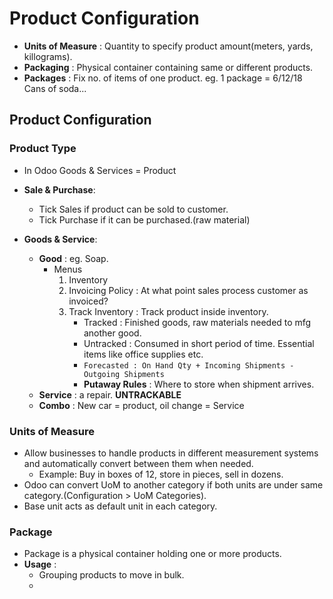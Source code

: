 # Product Configuration

- <strong>Units of Measure</strong> : Quantity to specify product amount(meters, yards, killograms).
- <strong>Packaging</strong> : Physical container containing same or different products.
- <strong>Packages</strong> : Fix no. of items of one product. eg. 1 package = 6/12/18 Cans of soda...

## Product Configuration
### Product Type
- In Odoo Goods & Services = Product
- **Sale & Purchase**:
    - Tick Sales if product can be sold to customer.
    - Tick Purchase if it can be purchased.(raw material)
  
- **Goods & Service**:
    - **Good** : eg. Soap. 
      - Menus 
        1.  Inventory
        2. Invoicing Policy : At what point sales process customer as invoiced?
        3. Track Inventory : Track product inside inventory.
           - Tracked : Finished goods, raw materials needed to mfg another good.
           - Untracked : Consumed in short period of time. Essential items like office supplies etc.
             <br>
           - `Forecasted : On Hand Qty + Incoming Shipments - Outgoing Shipments`
            - **Putaway Rules** : Where to store when shipment arrives.
    - **Service** : a repair. **UNTRACKABLE**
    - **Combo** : New car = product, oil change = Service
  
### Units of Measure
- Allow businesses to handle products in different measurement systems and automatically convert between them when needed.
  - Example: Buy in boxes of 12, store in pieces, sell in dozens.
- Odoo can convert UoM to another category if both units are under same category.(Configuration > UoM Categories).
- Base unit acts as default unit in each category.

### Package
- Package is a physical container holding one or more products.
- **Usage** :
  - Grouping products to move in bulk.
  - 